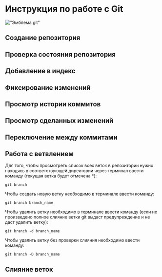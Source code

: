 # **Инструкция по работе с Git**

!["Эмблема git"](git.png)

## Создание репозитория


## Проверка состояния репозитория


## Добавление в индекс 


## Фиксирование изменений 


## Просмотр истории коммитов


## Просмотр сделанных изменений


## Переключение между коммитами


## Работа с ветвлением

Для того, чтобы просмотреть список всех веток в репозитории нужно находясь в соответствующей директории через терминал ввести команду (текущая ветка будет отмечена *):

    git branch

Чтобы создать новую ветку необходимо в терминале ввести команду:

    git branch branch_name

Чтобы удалить  ветку необходимо в терминале ввести команду (если не произведено полное слияние ветки git выдаст предупреждение и не даст удалить ветку):

    git branch -d branch_name

Чтобы удалить ветку без проверки слияния необходимо ввести команду:

    git branch -D branch_name

## Слияние веток

